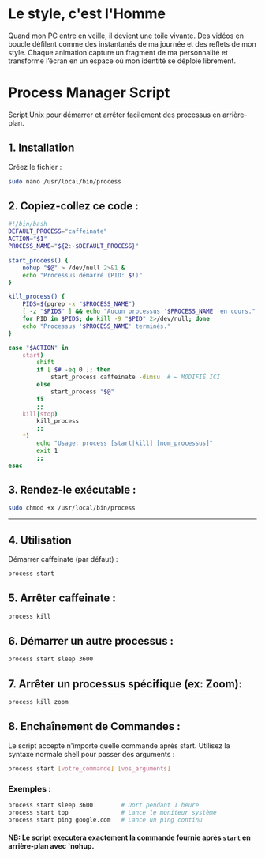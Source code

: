 # Le style, c'est l'Homme

Quand mon PC entre en veille, il devient une toile vivante. Des vidéos en boucle défilent comme des instantanés de ma journée et des reflets de mon style. Chaque animation capture un fragment de ma personnalité et transforme l’écran en un espace où mon identité se déploie librement.



# Process Manager Script
Script Unix pour démarrer et arrêter facilement des processus en arrière-plan.

## 1. Installation
Créez le fichier :
```bash
sudo nano /usr/local/bin/process
```

## 2. Copiez-collez ce code :
```bash
#!/bin/bash
DEFAULT_PROCESS="caffeinate"
ACTION="$1"
PROCESS_NAME="${2:-$DEFAULT_PROCESS}"

start_process() {
    nohup "$@" > /dev/null 2>&1 &
    echo "Processus démarré (PID: $!)"
}

kill_process() {
    PIDS=$(pgrep -x "$PROCESS_NAME")
    [ -z "$PIDS" ] && echo "Aucun processus '$PROCESS_NAME' en cours." && return
    for PID in $PIDS; do kill -9 "$PID" 2>/dev/null; done
    echo "Processus '$PROCESS_NAME' terminés."
}

case "$ACTION" in
    start)
        shift
        if [ $# -eq 0 ]; then
            start_process caffeinate -dimsu  # ← MODIFIÉ ICI
        else
            start_process "$@"
        fi
        ;;
    kill|stop)
        kill_process
        ;;
    *)
        echo "Usage: process [start|kill] [nom_processus]"
        exit 1
        ;;
esac
```

## 3. Rendez-le exécutable :
```bash
sudo chmod +x /usr/local/bin/process
```
---
## 4. Utilisation
Démarrer caffeinate (par défaut) :
```bash
process start
```

## 5. Arrêter caffeinate :
```bash
process kill
```

## 6. Démarrer un autre processus :
```bash
process start sleep 3600
```

## 7. Arrêter un processus spécifique (ex: Zoom):
```bash
process kill zoom
```

## 8. Enchaînement de Commandes :
Le script accepte n'importe quelle commande après start. Utilisez la syntaxe normale shell pour passer des arguments :
```bash
process start [votre_commande] [vos_arguments]
```
### Exemples :
```bash
process start sleep 3600        # Dort pendant 1 heure
process start top               # Lance le moniteur système
process start ping google.com   # Lance un ping continu
```

#### NB: Le script executera exactement la commande fournie après `start` en arrière-plan avec `nohup.
